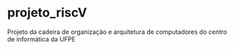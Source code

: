 # projeto_riscV
Projeto da cadeira de organização e arquitetura de computadores do centro de informática da UFPE
